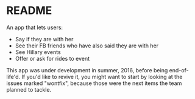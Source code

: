 # README

An app that lets users:

- Say if they are with her
- See their FB friends who have also said they are with her
- See Hillary events
- Offer or ask for rides to event 

This app was under development in summer, 2016, before being end-of-life'd. If you'd like to revive it, you might want to start by looking at the issues marked "wontfix", because those were the next items the team planned to tackle.
